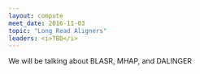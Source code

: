 ```yaml
---
layout: compute
meet_date: 2016-11-03
topic: "Long Read Aligners"
leaders: <i>TBD</i>
---
```


We will be talking about BLASR, MHAP, and DALINGER

